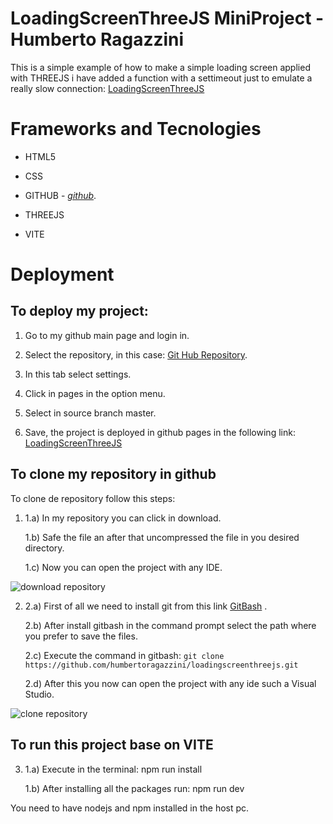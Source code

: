 # LoadingScreenThreeJS MiniProject - Humberto Ragazzini

This is a simple example of how to make a simple loading screen applied with THREEJS i have added a function with a settimeout just to emulate a really slow connection: [LoadingScreenThreeJS](https://humbertoragazzini.github.io/loadingscreenthreejs/dist/)

# **Frameworks and Tecnologies**

- HTML5

- CSS

- GITHUB - _[github](https://github.com/)_.

- THREEJS

- VITE

# **Deployment**

## To deploy my project:

1. Go to my github main page and login in.

2. Select the repository, in this case: [Git Hub Repository](https://github.com/humbertoragazzini/loadingscreenthreejs).
3. In this tab select settings.
4. Click in pages in the option menu.
5. Select in source branch master.
6. Save, the project is deployed in github pages in the following link: [LoadingScreenThreeJS](https://humbertoragazzini.github.io/loadingscreenthreejs/dist/)

## **To clone my repository in github**

To clone de repository follow this steps:

1.  1.a) In my repository you can click in download.

    1.b) Safe the file an after that uncompressed the file in you desired directory.

    1.c) Now you can open the project with any IDE.

![download repository](design/animation/clone/download.gif)

2.  2.a) First of all we need to install git from this link [GitBash](https://git-scm.com/downloads) .

    2.b) After install gitbash in the command prompt select the path where you prefer to save the files.

    2.c) Execute the command in gitbash:
    `git clone https://github.com/humbertoragazzini/loadingscreenthreejs.git `

    2.d) After this you now can open the project with any ide such a Visual Studio.

![clone repository](design/animation/clone/clone.gif)

## **To run this project base on VITE**

3.  1.a) Execute in the terminal: npm run install

    1.b) After installing all the packages run: npm run dev

You need to have nodejs and npm installed in the host pc.
